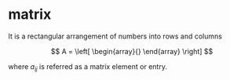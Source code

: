 # matrix
It is a rectangular arrangement of numbers into rows and columns

$$
A = \left[
\begin{array}{}
\end{array}
\right]
$$

where $a_{ij}$ is referred as a matrix element or entry.